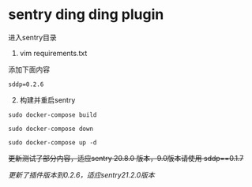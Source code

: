 sentry ding ding plugin
===

进入sentry目录

1. vim requirements.txt

添加下面内容

```
sddp=0.2.6
```

2. 构建并重启sentry

`sudo docker-compose build`

`sudo docker-compose down`

`sudo docker-compose up -d`

~~更新测试了部分内容，适应sentry 20.8.0 版本，9.0版本请使用 sddp==0.1.7~~

*更新了插件版本到0.2.6，适应sentry21.2.0版本*
